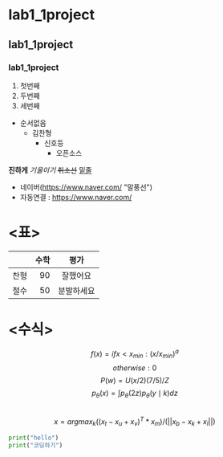 # lab1_1project
## lab1_1project
### lab1_1project
1. 첫번째
1. 두번째
1. 세번째
+ 순서없음
  - 김찬형
    * 신호등
      + 오픈소스

__진하게__
_기울이기_
~~취소선~~
<u>밑줄</u>
+ 네이버(https://www.naver.com/ "말풍선")
+ 자동연결 : <https://www.naver.com/>
# <표>
||수학|평가|
|:---|---:|:---:|
|찬형|90|잘했어요|
|철수|50|분발하세요|
# <수식>
$$f(x)= if x < x_{min} : (x/x_{min})^a$$
$$otherwise : 0$$
$$P(w)=U(x/2)(7/5)/Z$$
$$p_{\theta}(x) = \int p_{\theta}(2z)p_{\theta}(y\mid k)dz$$  
$$x = argmax_k((x_t-x_u+x_v)^T*x_m)/(||x_b-x_k+x_l||)$$ 

```python
print("hello")
print("코딩하기")
```
